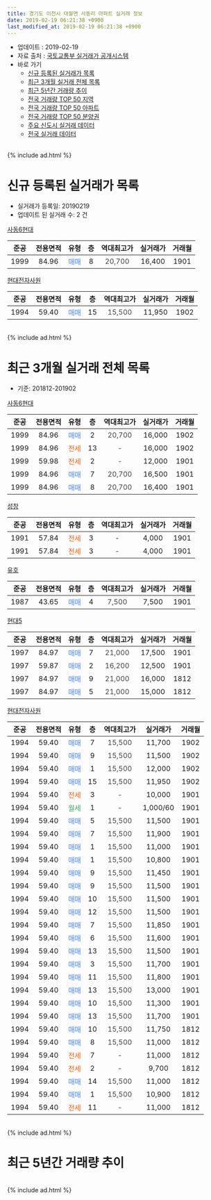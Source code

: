 ```yaml
---
title: 경기도 이천시 대월면 사동리 아파트 실거래 정보
date: 2019-02-19 06:21:38 +0900
last_modified_at: 2019-02-19 06:21:38 +0900
---
```


* 업데이트 : 2019-02-19
* 자료 출처 : [국토교통부 실거래가 공개시스템](http://rt.molit.go.kr)
* 바로 가기
    * [신규 등록된 실거래가 목록](#신규-등록된-실거래가-목록)
    * [최근 3개월 실거래 전체 목록](#최근-3개월-실거래-전체-목록)
    * [최근 5년간 거래량 추이](#최근-5년간-거래량-추이)
    * [전국 거래량 TOP 50 지역](https://inasie.github.io/apt-trade-info/최근-3개월-전국에서-가장-거래가-많이-발생한-지역)
    * [전국 거래량 TOP 50 아파트](https://inasie.github.io/apt-trade-info/최근-3개월-전국에서-가장-거래가-많이-발생한-아파트)
    * [전국 거래량 TOP 50 분양권](https://inasie.github.io/apt-trade-info/최근-3개월-전국에서-가장-거래가-많이-발생한-분양권)
    * [주요 신도시 실거래 데이터](https://inasie.github.io/apt-trade-info/주요-신도시)
    * [전국 실거래 데이터](https://inasie.github.io/apt-trade-info/전국)
<br>
{% include ad.html %}
<br>

# 신규 등록된 실거래가 목록
* 실거래가 등록일: 20190219
* 업데이트 된 실거래 수: 2 건


[사동6현대](https://search.naver.com/search.naver?query=%EA%B2%BD%EA%B8%B0%EB%8F%84+%EC%9D%B4%EC%B2%9C%EC%8B%9C+%EB%8C%80%EC%9B%94%EB%A9%B4+%EC%82%AC%EB%8F%99%EB%A6%AC+%EC%82%AC%EB%8F%996%ED%98%84%EB%8C%80)

|준공|전용면적|유형|층|역대최고가|실거래가|거래월|
|:---:|:---:|:---:|:---:|:---:|:---:|:---:|
|1999|84.96|<span style="color:#4285f3">매매</span>|8|<span style="color:#444444">20,700</span>|16,400|1901|

[현대전자사원](https://search.naver.com/search.naver?query=%EA%B2%BD%EA%B8%B0%EB%8F%84+%EC%9D%B4%EC%B2%9C%EC%8B%9C+%EB%8C%80%EC%9B%94%EB%A9%B4+%EC%82%AC%EB%8F%99%EB%A6%AC+%ED%98%84%EB%8C%80%EC%A0%84%EC%9E%90%EC%82%AC%EC%9B%90)

|준공|전용면적|유형|층|역대최고가|실거래가|거래월|
|:---:|:---:|:---:|:---:|:---:|:---:|:---:|
|1994|59.40|<span style="color:#4285f3">매매</span>|15|<span style="color:#444444">15,500</span>|11,950|1902|


<br>
{% include ad.html %}
<br>

# 최근 3개월 실거래 전체 목록
* 기준: 201812-201902


[사동6현대](https://search.naver.com/search.naver?query=%EA%B2%BD%EA%B8%B0%EB%8F%84+%EC%9D%B4%EC%B2%9C%EC%8B%9C+%EB%8C%80%EC%9B%94%EB%A9%B4+%EC%82%AC%EB%8F%99%EB%A6%AC+%EC%82%AC%EB%8F%996%ED%98%84%EB%8C%80)

|준공|전용면적|유형|층|역대최고가|실거래가|거래월|
|:---:|:---:|:---:|:---:|:---:|:---:|:---:|
|1999|84.96|<span style="color:#4285f3">매매</span>|2|<span style="color:#444444">20,700</span>|16,000|1902|
|1999|84.96|<span style="color:#ff5a00">전세</span>|13|<span style="color:#444444">-</span>|16,000|1902|
|1999|59.98|<span style="color:#ff5a00">전세</span>|2|<span style="color:#444444">-</span>|12,000|1901|
|1999|84.96|<span style="color:#4285f3">매매</span>|7|<span style="color:#444444">20,700</span>|16,500|1901|
|1999|84.96|<span style="color:#4285f3">매매</span>|8|<span style="color:#444444">20,700</span>|16,400|1901|

[성창](https://search.naver.com/search.naver?query=%EA%B2%BD%EA%B8%B0%EB%8F%84+%EC%9D%B4%EC%B2%9C%EC%8B%9C+%EB%8C%80%EC%9B%94%EB%A9%B4+%EC%82%AC%EB%8F%99%EB%A6%AC+%EC%84%B1%EC%B0%BD)

|준공|전용면적|유형|층|역대최고가|실거래가|거래월|
|:---:|:---:|:---:|:---:|:---:|:---:|:---:|
|1991|57.84|<span style="color:#ff5a00">전세</span>|3|<span style="color:#444444">-</span>|4,000|1901|
|1991|57.84|<span style="color:#ff5a00">전세</span>|3|<span style="color:#444444">-</span>|4,000|1901|

[유호](https://search.naver.com/search.naver?query=%EA%B2%BD%EA%B8%B0%EB%8F%84+%EC%9D%B4%EC%B2%9C%EC%8B%9C+%EB%8C%80%EC%9B%94%EB%A9%B4+%EC%82%AC%EB%8F%99%EB%A6%AC+%EC%9C%A0%ED%98%B8)

|준공|전용면적|유형|층|역대최고가|실거래가|거래월|
|:---:|:---:|:---:|:---:|:---:|:---:|:---:|
|1987|43.65|<span style="color:#4285f3">매매</span>|4|<span style="color:#444444">7,500</span>|7,500|1901|

[현대5](https://search.naver.com/search.naver?query=%EA%B2%BD%EA%B8%B0%EB%8F%84+%EC%9D%B4%EC%B2%9C%EC%8B%9C+%EB%8C%80%EC%9B%94%EB%A9%B4+%EC%82%AC%EB%8F%99%EB%A6%AC+%ED%98%84%EB%8C%805)

|준공|전용면적|유형|층|역대최고가|실거래가|거래월|
|:---:|:---:|:---:|:---:|:---:|:---:|:---:|
|1997|84.97|<span style="color:#4285f3">매매</span>|7|<span style="color:#444444">21,000</span>|17,500|1901|
|1997|59.87|<span style="color:#4285f3">매매</span>|2|<span style="color:#444444">16,200</span>|12,500|1901|
|1997|84.97|<span style="color:#4285f3">매매</span>|9|<span style="color:#444444">21,000</span>|16,000|1812|
|1997|84.97|<span style="color:#4285f3">매매</span>|5|<span style="color:#444444">21,000</span>|15,000|1812|

[현대전자사원](https://search.naver.com/search.naver?query=%EA%B2%BD%EA%B8%B0%EB%8F%84+%EC%9D%B4%EC%B2%9C%EC%8B%9C+%EB%8C%80%EC%9B%94%EB%A9%B4+%EC%82%AC%EB%8F%99%EB%A6%AC+%ED%98%84%EB%8C%80%EC%A0%84%EC%9E%90%EC%82%AC%EC%9B%90)

|준공|전용면적|유형|층|역대최고가|실거래가|거래월|
|:---:|:---:|:---:|:---:|:---:|:---:|:---:|
|1994|59.40|<span style="color:#4285f3">매매</span>|7|<span style="color:#444444">15,500</span>|11,700|1902|
|1994|59.40|<span style="color:#4285f3">매매</span>|9|<span style="color:#444444">15,500</span>|11,500|1902|
|1994|59.40|<span style="color:#4285f3">매매</span>|1|<span style="color:#444444">15,500</span>|12,000|1902|
|1994|59.40|<span style="color:#4285f3">매매</span>|15|<span style="color:#444444">15,500</span>|11,950|1902|
|1994|59.40|<span style="color:#ff5a00">전세</span>|3|<span style="color:#444444">-</span>|10,000|1901|
|1994|59.40|<span style="color:#34a853">월세</span>|1|<span style="color:#444444">-</span>|1,000/60|1901|
|1994|59.40|<span style="color:#4285f3">매매</span>|5|<span style="color:#444444">15,500</span>|11,500|1901|
|1994|59.40|<span style="color:#4285f3">매매</span>|7|<span style="color:#444444">15,500</span>|11,900|1901|
|1994|59.40|<span style="color:#4285f3">매매</span>|1|<span style="color:#444444">15,500</span>|11,000|1901|
|1994|59.40|<span style="color:#4285f3">매매</span>|1|<span style="color:#444444">15,500</span>|10,800|1901|
|1994|59.40|<span style="color:#4285f3">매매</span>|9|<span style="color:#444444">15,500</span>|11,450|1901|
|1994|59.40|<span style="color:#4285f3">매매</span>|9|<span style="color:#444444">15,500</span>|11,500|1901|
|1994|59.40|<span style="color:#4285f3">매매</span>|10|<span style="color:#444444">15,500</span>|11,500|1901|
|1994|59.40|<span style="color:#4285f3">매매</span>|12|<span style="color:#444444">15,500</span>|11,500|1901|
|1994|59.40|<span style="color:#4285f3">매매</span>|7|<span style="color:#444444">15,500</span>|11,850|1901|
|1994|59.40|<span style="color:#4285f3">매매</span>|6|<span style="color:#444444">15,500</span>|11,600|1901|
|1994|59.40|<span style="color:#4285f3">매매</span>|13|<span style="color:#444444">15,500</span>|11,500|1901|
|1994|59.40|<span style="color:#4285f3">매매</span>|3|<span style="color:#444444">15,500</span>|11,700|1901|
|1994|59.40|<span style="color:#4285f3">매매</span>|11|<span style="color:#444444">15,500</span>|11,800|1901|
|1994|59.40|<span style="color:#4285f3">매매</span>|13|<span style="color:#444444">15,500</span>|13,000|1901|
|1994|59.40|<span style="color:#4285f3">매매</span>|10|<span style="color:#444444">15,500</span>|11,300|1901|
|1994|59.40|<span style="color:#4285f3">매매</span>|13|<span style="color:#444444">15,500</span>|11,700|1901|
|1994|59.40|<span style="color:#4285f3">매매</span>|10|<span style="color:#444444">15,500</span>|11,750|1812|
|1994|59.40|<span style="color:#4285f3">매매</span>|8|<span style="color:#444444">15,500</span>|11,000|1812|
|1994|59.40|<span style="color:#ff5a00">전세</span>|7|<span style="color:#444444">-</span>|11,000|1812|
|1994|59.40|<span style="color:#ff5a00">전세</span>|2|<span style="color:#444444">-</span>|9,700|1812|
|1994|59.40|<span style="color:#4285f3">매매</span>|14|<span style="color:#444444">15,500</span>|11,000|1812|
|1994|59.40|<span style="color:#4285f3">매매</span>|1|<span style="color:#444444">15,500</span>|10,900|1812|
|1994|59.40|<span style="color:#ff5a00">전세</span>|11|<span style="color:#444444">-</span>|11,000|1812|


<br>
{% include ad.html %}
<br>

# 최근 5년간 거래량 추이


<div style="width:100%;">
    <canvas id="deal_progress" height="200"></canvas>
</div>

<script>
new Chart(document.getElementById("deal_progress"), {
    type: 'line',
    data: {
        labels: ['201402','201403','201404','201405','201406','201407','201408','201409','201410','201411','201412','201501','201502','201503','201504','201505','201506','201507','201508','201509','201510','201511','201512','201601','201602','201603','201604','201605','201606','201607','201608','201609','201610','201611','201612','201701','201702','201703','201704','201705','201706','201707','201708','201709','201710','201711','201712','201801','201802','201803','201804','201805','201806','201807','201808','201809','201810','201811','201812','201901','201902'],
        datasets: [{
            label: '매매',
            pointRadius: 1,
            data: [29, 15, 9, 13, 13, 15, 23, 21, 23, 22, 21, 33, 32, 22, 23, 21, 14, 9, 19, 19, 23, 9, 8, 19, 8, 16, 9, 10, 12, 11, 17, 16, 20, 16, 10, 18, 12, 20, 16, 16, 26, 23, 16, 19, 10, 12, 6, 22, 15, 27, 26, 21, 19, 10, 12, 6, 12, 12, 6, 21, 5],
            borderColor: "rgba(255, 201, 14, 1)",
            backgroundColor: "rgba(255, 201, 14, 0.5)",
            fill: false,
            lineTension: 0
        },{
            label: '전월세',
            pointRadius: 1,
            data: [25, 22, 13, 13, 13, 15, 12, 17, 15, 7, 9, 14, 18, 12, 15, 15, 10, 12, 12, 11, 10, 9, 16, 10, 7, 16, 12, 12, 8, 15, 4, 16, 13, 9, 11, 2, 13, 14, 4, 5, 14, 7, 7, 11, 3, 4, 9, 5, 11, 13, 10, 9, 20, 15, 6, 8, 9, 6, 3, 5, 1],
            borderColor: "rgba(0, 141, 185, 1)",
            backgroundColor: "rgba(0, 141, 185, 0.5)",
            fill: false,
            lineTension: 0
        }
        ]
    },
    options: {
        responsive: true,
        title: {
            display: false
        },
        tooltips: {
            mode: 'index',
            intersect: false
        },
        hover: {
            mode: 'nearest',
            intersect: true
        },
        scales: {
            xAxes: [{
                display: true,
                scaleLabel: {
                    display: true,
                    labelString: '년/월'
                }
            }],
            yAxes: [{
                display: true,
                ticks: {
                    suggestedMin: 0,
                },
                scaleLabel: {
                    display: true,
                    labelString: '실거래 수'
                }
            }]
        }
    }
});

</script>


<br>
{% include ad.html %}
<br>

